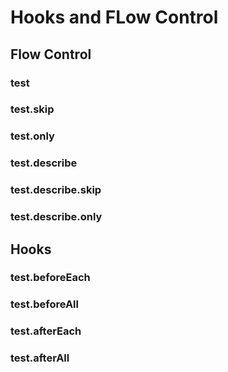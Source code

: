 # Hooks and FLow Control

## Flow Control

### test

### test.skip

### test.only

### test.describe

### test.describe.skip

### test.describe.only

## Hooks

### test.beforeEach

### test.beforeAll

### test.afterEach

### test.afterAll
